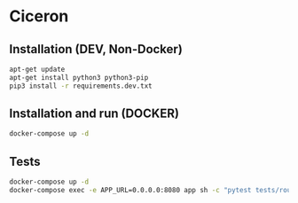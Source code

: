 # Ciceron

## Installation (DEV, Non-Docker)
```bash
apt-get update
apt-get install python3 python3-pip
pip3 install -r requirements.dev.txt
```

## Installation and run (DOCKER)
```bash
docker-compose up -d
```

## Tests
```bash
docker-compose up -d
docker-compose exec -e APP_URL=0.0.0.0:8080 app sh -c "pytest tests/routes"
```
